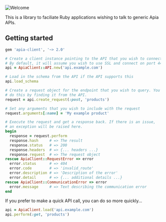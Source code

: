![Welcome](https://share.adam.ac/21/Artboard-Copy-3-NHLb3VEvKfC4DlxRQo.png)

This is a library to faciliate Ruby applications wishing to talk to generic Apia APIs.

## Getting started

```ruby
gem 'apia-client', '~> 2.0'
```

```ruby
# Create a client instance pointing to the API that you wish to connect to.
# By default, it will assume you wish to use SSL and connect on port 443.
api = ApiaClient::API.new('api.example.com')

# Load in the schema from the API if the API supports this
api.load_schema

# Create a request object for the endpoint that you wish to query. You can
# do this by finding it from the API.
request = api.create_request(:post, 'products')

# Set any arguments that you wish to include with the request
request.arguments[:name] = 'My example product'

# Execute the request and get a response back. If there is an issue,
# an exception will be raised here.
begin
  response = request.perform
  response.hash     # => The result
  response.status   # => 200
  response.headers  # => {... headers ...}
  response.request  # => The request object
rescue ApiaClient::RequestError => error
  error.status      # => 404
  error.code        # => 'invalid_route'
  error.description # => 'Description of the error'
  error.detail      # => {... additional details ...}
rescue ApiaClient::CommunicationError => error
  error.message     # => Text describing the communication error
end
```

If you prefer to make a quick API call, you can do so more quickly...

```ruby
api = ApiaClient.load('api.example.com')
api.perform(:get, 'products')
```
